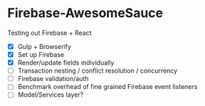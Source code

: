 Firebase-AwesomeSauce
=====================

Testing out Firebase + React

* [x] Gulp + Browserify
* [x] Set up Firebase
* [x] Render/update fields individually 
* [ ] Transaction nesting / conflict resolution / concurrency
* [ ] Firebase validation/auth
* [ ] Benchmark overhead of fine grained Firebase event listeners
* [ ] Model/Services layer?
